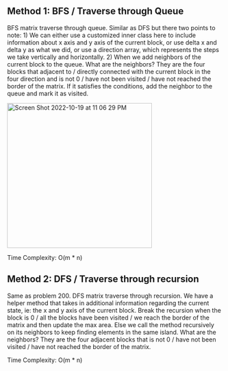 ## Method 1: BFS / Traverse through Queue

BFS matrix traverse through queue. Similar as DFS but there two points to note: 1) We can either use a customized inner class here to include information about x axis and y axis of the current block, or use delta x and delta y as what we did, or use a direction array, which represents the steps we take vertically and horizontally. 2) When we add neighbors of the current block to the queue. What are the neighbors? They are the four blocks that adjacent to / directly connected with the current block in the four direction and is not 0 / have not been visited / have not reached the border of the matrix. If it satisfies the conditions, add the neighbor to the queue and mark it as visited.

<img width="338" alt="Screen Shot 2022-10-19 at 11 06 29 PM" src="https://user-images.githubusercontent.com/106039830/196988040-5a0be2b8-0314-4069-92eb-57219c6814ee.png">

Time Complexity: O(m * n)

## Method 2: DFS / Traverse through recursion

Same as problem 200. DFS matrix traverse through recursion. We have a helper method that takes in additional information regarding the current state, ie: the x and y axis of the current block. Break the recursion when the block is 0 / all the blocks have been visited / we reach the border of the matrix and then update the max area. Else we call the method recursively on its neighbors to keep finding elements in the same island. What are the neighbors? They are the four adjacent blocks that is not 0 / have not been visited / have not reached the border of the matrix. 

Time Complexity: O(m * n)



